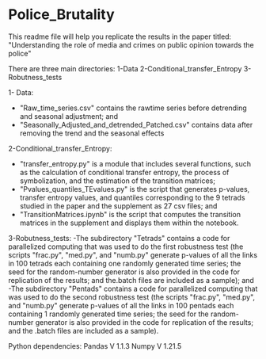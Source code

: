 # Police_Brutality

This readme file will help you replicate the results in the paper titled: "Understanding the role of media and crimes on public opinion towards the police"

There are three main directories:
1-Data
2-Conditional_transfer_Entropy
3-Robutness_tests

1- Data:
- "Raw_time_series.csv" contains the rawtime series before detrending and seasonal adjustment; and 
- "Seasonally_Adjusted_and_detrended_Patched.csv" contains data after removing the trend and the seasonal effects


2-Conditional_transfer_Entropy:
- "transfer_entropy.py" is a module that includes several functions, such as the calculation of conditional transfer entropy, the process of symbolization, and the estimation of the transition matrices;
- "Pvalues_quantiles_TEvalues.py" is the script that generates p-values, transfer entropy values, and quantiles corresponding to the 9 tetrads studied in the paper and the supplement as 27 csv files; and
- "TransitionMatrices.ipynb" is the script that computes the transition matrices in the supplement and displays them within the notebook.


3-Robutness_tests:
-The subdirectory "Tetrads" contains a code for parallelized computing that was used to do the first robustness test (the scripts "frac.py", "med.py", and "numb.py" generate p-values of all the links in 100 tetrads each containing one randomly generated time series; the seed for the random-number generator is also provided in the code for replication of the results; and the.batch files are included as a sample); and
-The subdirectory "Pentads" contains a code for parallelized computing that was used to do the second robustness test (the scripts "frac.py", "med.py", and "numb.py" generate p-values of all the links in 100 pentads each containing 1 randomly generated time series; the seed for the random-number generator is also provided in the code for replication of the results; and  the .batch files are included as a sample).

Python dependencies:
Pandas V 1.1.3
Numpy V 1.21.5
